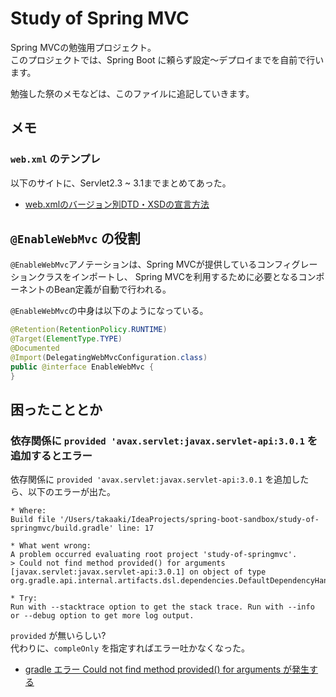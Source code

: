 # Study of Spring MVC

Spring MVCの勉強用プロジェクト。  
このプロジェクトでは、Spring Boot に頼らず設定〜デプロイまでを自前で行います。

勉強した祭のメモなどは、このファイルに追記していきます。


## メモ

### `web.xml` のテンプレ

以下のサイトに、Servlet2.3 ~ 3.1までまとめてあった。

* [web.xmlのバージョン別DTD・XSDの宣言方法](http://kokuzawa.github.io/blog/2015/04/07/web-dot-xmlfalsebaziyonbie-dtdxsdfalsexuan-yan-fang-fa/)


## `@EnableWebMvc` の役割

`@EnableWebMvc`アノテーションは、Spring MVCが提供しているコンフィグレーションクラスをインポートし、
Spring MVCを利用するために必要となるコンポーネントのBean定義が自動で行われる。

`@EnableWebMvc`の中身は以下のようになっている。

```java
@Retention(RetentionPolicy.RUNTIME)
@Target(ElementType.TYPE)
@Documented
@Import(DelegatingWebMvcConfiguration.class)
public @interface EnableWebMvc {
}
```
 




## 困ったこととか


### 依存関係に `provided 'avax.servlet:javax.servlet-api:3.0.1` を追加するとエラー

依存関係に `provided 'avax.servlet:javax.servlet-api:3.0.1` を追加したら、以下のエラーが出た。

```
* Where:
Build file '/Users/takaaki/IdeaProjects/spring-boot-sandbox/study-of-springmvc/build.gradle' line: 17
  
* What went wrong:
A problem occurred evaluating root project 'study-of-springmvc'.
> Could not find method provided() for arguments [javax.servlet:javax.servlet-api:3.0.1] on object of type org.gradle.api.internal.artifacts.dsl.dependencies.DefaultDependencyHandler.
  
* Try:
Run with --stacktrace option to get the stack trace. Run with --info or --debug option to get more log output.
```

`provided` が無いらしい?  
代わりに、`compleOnly` を指定すればエラー吐かなくなった。

* [gradle エラー Could not find method provided() for arguments が発生する](https://www.monotalk.xyz/blog/gradle-could-not-find-method-provided-for-arguments/)


